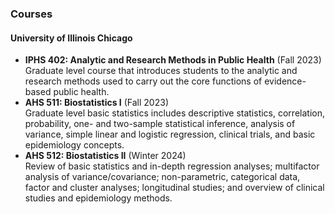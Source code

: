 ### Courses

#### University of Illinois Chicago
- **IPHS 402: Analytic and Research Methods in Public Health** (Fall 2023)\
Graduate level course that introduces students to the analytic and research methods used to carry out the core functions of evidence-based public health.
- **AHS 511: Biostatistics I** (Fall 2023)\
Graduate level basic statistics includes descriptive statistics, correlation, probability, one- and two-sample statistical inference, analysis of variance, simple linear and logistic regression, clinical trials, and basic epidemiology concepts.
- **AHS 512: Biostatistics II** (Winter 2024)\
Review of basic statistics and in-depth regression analyses; multifactor analysis of variance/covariance; non-parametric, categorical data, factor and cluster analyses; longitudinal studies; and overview of clinical studies and epidemiology methods.


